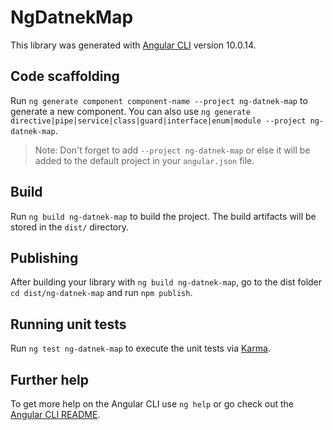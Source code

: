 # NgDatnekMap

This library was generated with [Angular CLI](https://github.com/angular/angular-cli) version 10.0.14.

## Code scaffolding

Run `ng generate component component-name --project ng-datnek-map` to generate a new component. You can also use `ng generate directive|pipe|service|class|guard|interface|enum|module --project ng-datnek-map`.
> Note: Don't forget to add `--project ng-datnek-map` or else it will be added to the default project in your `angular.json` file. 

## Build

Run `ng build ng-datnek-map` to build the project. The build artifacts will be stored in the `dist/` directory.

## Publishing

After building your library with `ng build ng-datnek-map`, go to the dist folder `cd dist/ng-datnek-map` and run `npm publish`.

## Running unit tests

Run `ng test ng-datnek-map` to execute the unit tests via [Karma](https://karma-runner.github.io).

## Further help

To get more help on the Angular CLI use `ng help` or go check out the [Angular CLI README](https://github.com/angular/angular-cli/blob/master/README.md).
